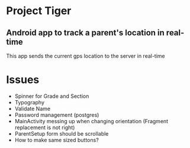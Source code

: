 Project Tiger
==============

Android app to track a parent's location in real-time
--------------

This app sends the current gps location to the server in real-time


Issues
======

- Spinner for Grade and Section
- Typography
- Validate Name
- Password management (postgres)
- MainActivity messing up when changing orientation (Fragment replacement is not right)
- ParentSetup form should be scrollable
- How to make same sized buttons?
